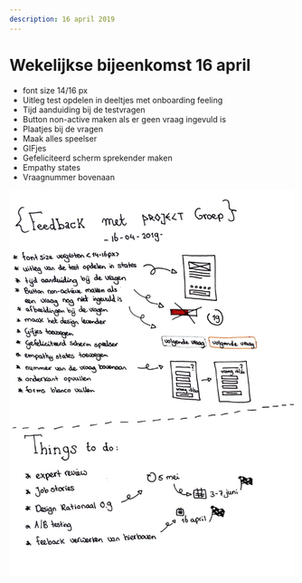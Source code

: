 ```yaml
---
description: 16 april 2019
---
```


# Wekelijkse bijeenkomst 16 april

* font size 14/16 px
* Uitleg test opdelen in deeltjes met onboarding feeling
* Tijd aanduiding bij de testvragen
* Button non-active maken als er geen vraag ingevuld is
* Plaatjes bij de vragen
* Maak alles speelser
* GIFjes
* Gefeliciteerd scherm sprekender maken
* Empathy states
* Vraagnummer bovenaan

![](../.gitbook/assets/scan-7-may-2019-1-1.jpg)

